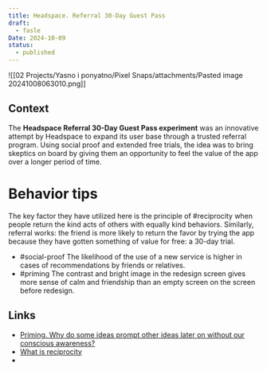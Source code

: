 ```yaml
---
title: Headspace. Referral 30-Day Guest Pass
draft:
  - fasle
Date: 2024-10-09
status:
  - published
---
```

![[02 Projects/Yasno i ponyatno/Pixel Snaps/attachments/Pasted image 20241008063010.png]]

## Context
The **Headspace Referral 30-Day Guest Pass experiment** was an innovative attempt by Headspace to expand its user base through a trusted referral program. Using social proof and extended free trials, the idea was to bring skeptics on board by giving them an opportunity to feel the value of the app over a longer period of time.

# Behavior tips
The key factor they have utilized here is the principle of #reciprocity when people return the kind acts of others with equally kind behaviors. Similarly, referral works: the friend is more likely to return the favor by trying the app because they have gotten something of value for free: a 30-day trial.

- #social-proof The likelihood of the use of a new service is higher in cases of recommendations by friends or relatives.
- #priming The contrast and bright image in the redesign screen gives more sense of calm and friendship than an empty screen on the screen before redesign. 

## Links 
- [Priming. Why do some ideas prompt other ideas later on without our conscious awareness?](https://thedecisionlab.com/biases/priming)
- [What is reciprocity](https://thedecisionlab.com/reference-guide/psychology/reciprocity)
- 

